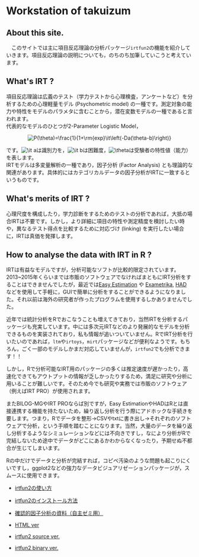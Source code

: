 # Workstation of takuizum

## About this site.

　このサイトでは主に項目反応理論の分析パッケージ`irtfun2`の機能を紹介していきます。項目反応理論の説明についても，のちのち加筆していこうと考えています。  

## What's IRT ?

 項目反応理論は広義のテスト（学力テストから心理検査，アンケートなど）を分析するための心理軽量モデル (Psychometric model) の一種です。測定対象の能力や特性をモデルのパラメタに含むことから，潜在変数モデルの一種であると言われます。  
  代表的なモデルのひとつが2-Parameter Logistic Model，

<div align="center">
<img src="https://latex.codecogs.com/png.latex?P(\theta)=\frac{1}{1&plus;\rm{exp}\it\left(-Da(\theta-b)\right)}" title="P(\theta)=\frac{1}{1+\rm{exp}\it\left(-Da(\theta-b)\right)}" />
</div>

です。<img src="https://latex.codecogs.com/png.latex?\it&space;a" title="\it a" />は識別力を，<img src="https://latex.codecogs.com/png.latex?\it&space;b" title="\it b" />は困難度，<img src="https://latex.codecogs.com/png.latex?\theta" title="\theta" />は受験者の特性値（能力）を表します。    
 IRTモデルは多変量解析の一種であり，因子分析 (Factor Analysis) とも理論的な関連があります。具体的にはカテゴリカルデータの因子分析がIRTに一致するというものです。

## What's merits of IRT ?

心理尺度を構成したり，学力診断をするためのテストの分析であれば，大抵の場合IRTは不要です。しかし，より詳細に項目の特性や測定精度を検討したい時や，異なるテスト得点を比較するために対応づけ (linking) を実行したい場合に，IRTは真価を発揮します。

## How to analyse the data with IRT in R ?

IRTは有益なモデルですが，分析可能なソフトが比較的限定されています。2013~2015年くらいまでは市販のソフトウェアでなければまともにIRT分析をすることはできませんでしたが，最近では[Easy Estimation](http://irtanalysis.main.jp/) や [Exametrika](http://antlers.rd.dnc.ac.jp/~shojima/exmk/jindex.htm), [HAD](http://norimune.net/had) などを使用して手軽に，GUIで簡単に分析をすることができるようになりました。それ以前は海外の研究者が作ったプログラムを使用するしかありませんでした。

近年では統計分析をRでおこなうことも増えてきており，当然IRTを分析するパッケージも充実しています。中には多次元IRTなどのより発展的なモデルを分析できるものを実装されており，私も情報が追いついていません。RでIRT分析を行いたいのであれば，`ltm`や`irtoys`，`mirt`パッケージなどが便利なようです。もちろん，ごく一部のモデルしかまだ対応していませんが，`irtfun2`でも分析できます！！

しかし，Rで分析可能なIRT用のパッケージの多くは推定速度が遅かったり，高速化できてもアウトプットの情報が乏しかったりするため，満足に研究や分析に用いることが難しいです。そのため今でも研究や実務では市販のソフトウェア（例えばIRT PRO）が使用されます。

またBILOG-MGやIRT PROならば別ですが，Easy EstimationやHADはRとは直接連携する機能を持たないため，繰り返し分析を行う際にアドホックな手続きを要します。つまり，Rでデータを整形->CSVやtxtに書き出し->それぞれのソフトウェアで分析，という手順を踏むことになります。当然，大量のデータを繰り返し分析するようなシミュレーションなどには不向きですし，なにより分析がRで完結しないため途中でデータがどこにあるかわからなくなったり，予期せぬ不都合が生じてしまいます。

Rの中だけでデータと分析が完結すれば，コピペ汚染のような問題も起こりにくいですし，ggplot2などの強力なデータビジュアリゼーションパッケージが，スムースに使用できます。


 - [irtfun2の使い方](20190118_introduction_to_irtfun2)
 - [irtfun2のインストール方法](20180118_install_irtfun2)

 - [確認的因子分析の資料（自主ゼミ用）](20190121_confirmed_factor_analysis_with_Stan)
 - [HTML ver](09_Confirmed_Factor_Analysis.html)

 - [irtfun2 source ver.](irtfun2_0.6.7.1.tar.gz)
 - [irtfun2 binary ver.](irtfun2_0.6.7.1.zip)
